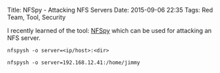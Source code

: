 Title: NFSpy - Attacking NFS Servers
Date: 2015-09-06 22:35
Tags: Red Team, Tool, Security

I recently learned of the tool: [NFSpy](https://github.com/bonsaiviking/NfSpy) which can be used for attacking an NFS server.

	nfspysh -o server=<ip/host>:<dir>
	
	nfspysh -o server=192.168.12.41:/home/jimmy